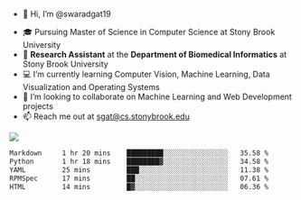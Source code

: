 - 👋 Hi, I’m @swaradgat19
<!-- - 👀 I’m interested in  -->
- 🎓 Pursuing Master of Science in Computer Science at Stony Brook University
- :microscope: **Research Assistant** at the **Department of Biomedical Informatics** at Stony Brook University 
- 💻 I’m currently learning Computer Vision, Machine Learning, Data Visualization and Operating Systems
- 💞️ I’m looking to collaborate on Machine Learning and Web Development projects 
- 📫 Reach me out at sgat@cs.stonybrook.edu

![](https://komarev.com/ghpvc/?username=your-github-username&color=green)

<!--START_SECTION:waka-->

```txt
Markdown     1 hr 20 mins    █████████░░░░░░░░░░░░░░░░   35.58 %
Python       1 hr 18 mins    ████████▓░░░░░░░░░░░░░░░░   34.58 %
YAML         25 mins         ███░░░░░░░░░░░░░░░░░░░░░░   11.38 %
RPMSpec      17 mins         ██░░░░░░░░░░░░░░░░░░░░░░░   07.61 %
HTML         14 mins         █▓░░░░░░░░░░░░░░░░░░░░░░░   06.36 %
```

<!--END_SECTION:waka-->

<!---
swaradgat19/swaradgat19 is a ✨ special ✨ repository because its `README.md` (this file) appears on your GitHub profile.
You can click the Preview link to take a look at your changes.
--->
